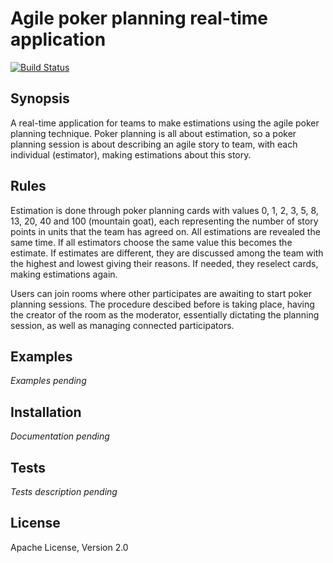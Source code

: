 # Agile poker planning real-time application

[![Build Status](https://travis-ci.org/gdyrrahitis/pcard.svg?branch=features)](https://travis-ci.org/gdyrrahitis/pcard)

## Synopsis

A real-time application for teams to make estimations using the agile poker planning technique.
Poker planning is all about estimation, so a poker planning session is about describing an agile story to team, with each individual (estimator), making estimations about this story.

## Rules
Estimation is done through poker planning cards with values 0, 1, 2, 3, 5, 8, 13, 20, 40 and 100 (mountain goat), each representing the number of story points in units that the team has agreed on. All estimations are revealed the same time.
If all estimators choose the same value this becomes the estimate. If estimates are different, they are discussed among the team with the highest and lowest giving their reasons. 
If needed, they reselect cards, making estimations again.

Users can join rooms where other participates are awaiting to start poker planning sessions. The procedure descibed before is taking place, having the creator of the room as the moderator, essentially dictating the planning session, as well as managing connected participators.

## Examples
*Examples pending*

## Installation
*Documentation pending*

## Tests
*Tests description pending*

## License
Apache License, Version 2.0